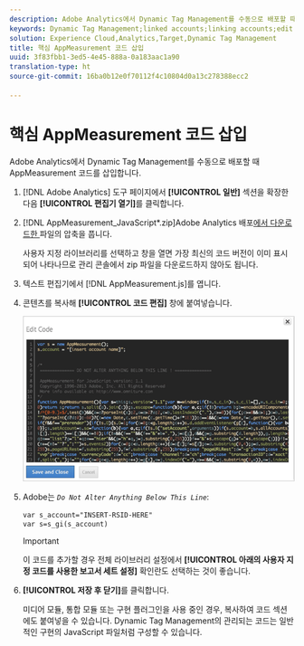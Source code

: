 ```yaml
---
description: Adobe Analytics에서 Dynamic Tag Management를 수동으로 배포할 때 AppMeasurement 코드를 삽입합니다.
keywords: Dynamic Tag Management;linked accounts;linking accounts;edit code;appmeasurement;appmeasurement code
solution: Experience Cloud,Analytics,Target,Dynamic Tag Management
title: 핵심 AppMeasurement 코드 삽입
uuid: 3f83fbb1-3ed5-4e45-888a-0a183aac1a90
translation-type: ht
source-git-commit: 16ba0b12e0f70112f4c10804d0a13c278388ecc2

---
```



# 핵심 AppMeasurement 코드 삽입

Adobe Analytics에서 Dynamic Tag Management를 수동으로 배포할 때 AppMeasurement 코드를 삽입합니다.

1. [!DNL Adobe Analytics] 도구 페이지에서 **[!UICONTROL 일반]** 섹션을 확장한 다음 **[!UICONTROL 편집기 열기]**&#x200B;를 클릭합니다.
1. [!DNL AppMeasurement_JavaScript*.zip]Adobe Analytics 배포[에서 다운로드한 ](/help/implement/c-implement-with-dtm/t-analytics-deploy.md) 파일의 압축을 풉니다.

   사용자 지정 라이브러리를 선택하고 창을 열면 가장 최신의 코드 버전이 이미 표시되어 나타나므로 관리 콘솔에서 zip 파일을 다운로드하지 않아도 됩니다.
1. 텍스트 편집기에서 [!DNL AppMeasurement.js]를 엽니다.
1. 콘텐츠를 복사해 **[!UICONTROL 코드 편집]** 창에 붙여넣습니다.

   ![](assets/edit-code.png)

1. Adobe는 *`Do Not Alter Anything Below This Line`*:

   ```
   var s_account="INSERT-RSID-HERE"
   var s=s_gi(s_account)
   ```

   >[!IMPORTANT]
   >
   >이 코드를 추가할 경우 전체 라이브러리 설정에서 **[!UICONTROL 아래의 사용자 지정 코드를 사용한 보고서 세트 설정]** 확인란도 선택하는 것이 좋습니다.

1. **[!UICONTROL 저장 후 닫기]**&#x200B;를 클릭합니다.

   미디어 모듈, 통합 모듈 또는 구현 플러그인을 사용 중인 경우, 복사하여 코드 섹션에도 붙여넣을 수 있습니다. Dynamic Tag Management의 관리되는 코드는 일반적인 구현의 JavaScript 파일처럼 구성할 수 있습니다.

